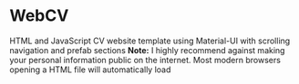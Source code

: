 # WebCV
HTML and JavaScript CV website template using Material-UI with scrolling navigation and prefab sections
__Note:__ I highly recommend against making your personal information public on the internet. Most modern browsers opening a HTML file will automatically load <script>, <img> etc. tags from the folder that the HTML file is in, and so if you choose to make your CV in this unconventional way, it is recommended that you put the output `index.html`, `main.js` and any other private assets in a folder, test from your computer that everything loads in properly, and then send the zipped folder alongside instructions.  

## Install

```bash
$ git clone https://github.com/JR-Mitchell/WebCV.git
$ npm install
```

## Run development webserver

```bash
$ npm run dev
```

## Build

```bash
$ npm run build
```

## Using the template

The structure, style and text and image content of the CV may all be customised by editing the files in `src/setup`.

The one exception to this is the title of the html document, which should be changed by modifying the `<title>` element in `src/index.html`.

### `src/setup/app.json`

- Change `drawerWidth` to change the width of the side contents drawer
- Change `cvTitle` to change the title displayed at the top of the page

### `src/setup/structure.json`

This file is a list of pages, in the order they will be shown.
You may add or remove pages as you please.

Each page has the properties:

- `pageTitle`: the title of the page
- `sections`: a list of the sections in this page, in the order they will be shown

Each section has the properties:

- `sectionTitle`: the title of the section
- `element`: the name of the element making up the section. Can be anything in src/components. If excluded, will just be a normal <div>.
- `props`: the props to pass to the created element. Each set of props is documented with comments in its relevant `.tsx` file.
- `children`: a list of children elements to render in the element. Each may be either a string, in which case it will become formatted text, or an object like a section but without the sectionTitle (i.e `{element, props `and/or `children}` 

### `src/setup/style.json`

Currently, this object only has one (optional) property: `MUITheme`.
This overrides the base Material UI theme.
For more information on the values this can take, see [the Material UI page on theming](https://material-ui.com/customization/theming/).
Note that, as this is a JSON, colours from the `@material-ui` library, such as `red[500]` cannot be used.
